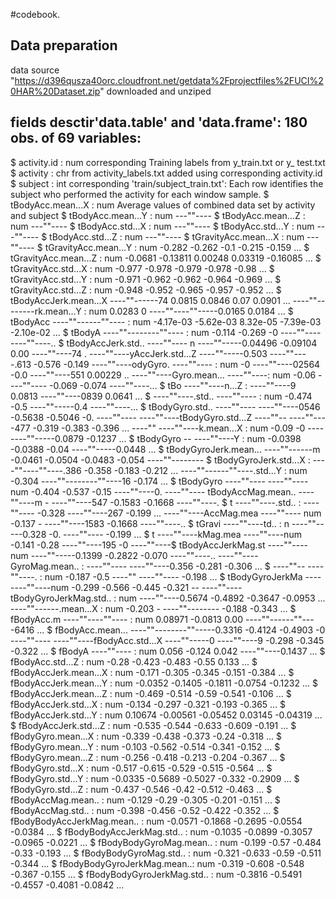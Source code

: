 #codebook.

## Data preparation
data source  "https://d396qusza40orc.cloudfront.net/getdata%2Fprojectfiles%2FUCI%20HAR%20Dataset.zip"
downloaded and unziped





## fields desctir'data.table' and 'data.frame':	180 obs. of  69 variables:
 $ activity.id                : num  corresponding Training labels from  y_train.txt or y_ test.txt 
 $ activity                   : chr  from activity_labels.txt added using corresponding activity.id
 $ subject                    : int  corresponding 'train/subject_train.txt': Each row identifies the subject who performed the activity for each window sample. 
 $ tBodyAcc.mean...X          : num  Average values of combined data set by activity and subject 
 $ tBodyAcc.mean...Y          : num  ---""----
 $ tBodyAcc.mean...Z          : num  ---""----
 $ tBodyAcc.std...X           : num  ---""----
 $ tBodyAcc.std...Y           : num  ---""----
 $ tBodyAcc.std...Z           : num  ---""----
 $ tGravityAcc.mean...X       : num  ---""----
 $ tGravityAcc.mean...Y       : num  -0.282 -0.262 -0.1 -0.215 -0.159 ...
 $ tGravityAcc.mean...Z       : num  -0.0681 -0.13811 0.00248 0.03319 -0.16085 ...
 $ tGravityAcc.std...X        : num  -0.977 -0.978 -0.979 -0.978 -0.98 ...
 $ tGravityAcc.std...Y        : num  -0.971 -0.962 -0.962 -0.964 -0.969 ...
 $ tGravityAcc.std...Z        : num  -0.948 -0.952 -0.965 -0.957 -0.952 ...
 $ tBodyAccJerk.mean...X        ----""------74 0.0815 0.0846 0.07 0.0901 ...
   ----""--------rk.mean...Y      : num  0.0283 0  ----""----""-----0.0165 0.0184 ...
 $ tBodyAcc  ----""------""----   : num  -4.17e-03 -5.62e-03 8.32e-05 -7.39e-03 -2.10e-02 ...
 $ tBodyA  ----""--------""----   : num  -0.114 -0.269 -0  ----""----  ----""----..
 $ tBodyAccJerk.std..  ----""---- n  ----""-----0.04496 -0.09104 0.00  ----""----74 .  ----""----yAccJerk.std...Z      ----""-----0.503  ----""----.613 -0.576 -0.149  ----""----odyGyro.  ----""----       : num  -0  ----""----02564 -0.0  ----""----551 0.00229 ..  ----""----Gyro.mean...  ----""----: num  -0.06  ----""---- -0.069 -0.074  ----""----...
 $ tBo  ----""----n...Z         :   ----""----9 0.0813  ----""----0839 0.0641 ...
 $  ----""----.std..  ----""----  : num  -0.474 -0.5  ----""-----0.4  ----""----...
 $ tBodyGyro.std..  ----""----    ----""----0546 -0.5638 -0.5046 -0.  ----""----  ----""----tBodyGyro.std...Z           ----""--  ----""----477 -0.319 -0.383 -0.396 ...  ----""  ----""----k.mean...X     : num  -0.09 -0  ----  ----""-----0.0879 -0.1237 ...
 $ tBodyGyro  --  ----""----Y     : num  -0.0398 -0.0388 -0.04    ----""-----0.0448 ...
 $ tBodyGyroJerk.mean...  ----""------m  -0.0461 -0.0504 -0.0483 -0.054   ----""-------- $ tBodyGyroJerk.std...X      :   ----""----""----.386 -0.358 -0.183 -0.212 ...
  ----""------""----.std...Y      : num  -0.304   ----""--------""----16 -0.174 ...
 $ tBodyGyro  ----""----  ----""----num  -0.404 -0.537 -0.15  ----""----0.  ----""---- tBodyAccMag.mean..     ----""----m  -  ----""----547 -0.1583 -0.1668   ----""----.
 $ t  ----""----.std..          :   ----""---- -0.328   ----""----267 -0.199 ...
   ----""----AccMag.mea  ----""---- num  -0.137 -  ----""----1583 -0.1668  ----""----..
 $ tGravi  ----""----td..       : n  ----""-----0.328 -0.  ----""---- -0.199 ...
 $ t  ----""----kMag.mea  ----""----num  -0.141 -0.28   ----""----195 -0  ----""----$ tBodyAccJerkMag.st  ----""---- num  ----""-----0.1399 -0.2822 -0.070  ----""----..  ----""----GyroMag.mean..        :   ----""----  ----""----0.356 -0.281 -0.306 ...
 $  ----""--  ----""----.         : num  -0.187 -0.5  ----""  ----""---- -0.198 ...
 $ tBodyGyroJerkMa  ----  ----""----num  -0.299 -0.566 -0.445 -0.321  --  ----""---- tBodyGyroJerkMag.std..     : num     ----""----0.5674 -0.4892 -0.3647 -0.0953 ...
   ----""------.mean...X          : num  -0.203 -  ----""-------- -0.188 -0.343 ...
 $ fBodyAcc.m  ----""----""----   : num  0.08971 -0.0813 0.00  ----""------""----6416 ...
 $ fBodyAcc.mean...  ----""--------""-----0.3316 -0.4124 -0.4903 -0  ----""----  ----""----fBodyAcc.std...X          ----""-----0  ----""----9 -0.298 -0.345 -0.322 ...
 $ fBodyA  ----""----           : num  0.056 -0.124 0.042  ----""----0.1437 ...
 $ fBodyAcc.std...Z           : num  -0.28 -0.423 -0.483 -0.55 0.133 ...
 $ fBodyAccJerk.mean...X      : num  -0.171 -0.305 -0.345 -0.151 -0.384 ...
 $ fBodyAccJerk.mean...Y      : num  -0.0352 -0.1405 -0.1811 -0.0754 -0.1232 ...
 $ fBodyAccJerk.mean...Z      : num  -0.469 -0.514 -0.59 -0.541 -0.106 ...
 $ fBodyAccJerk.std...X       : num  -0.134 -0.297 -0.321 -0.193 -0.365 ...
 $ fBodyAccJerk.std...Y       : num  0.10674 -0.00561 -0.05452 0.03145 -0.04319 ...
 $ fBodyAccJerk.std...Z       : num  -0.535 -0.544 -0.633 -0.609 -0.191 ...
 $ fBodyGyro.mean...X         : num  -0.339 -0.438 -0.373 -0.24 -0.318 ...
 $ fBodyGyro.mean...Y         : num  -0.103 -0.562 -0.514 -0.341 -0.152 ...
 $ fBodyGyro.mean...Z         : num  -0.256 -0.418 -0.213 -0.204 -0.367 ...
 $ fBodyGyro.std...X          : num  -0.517 -0.615 -0.529 -0.515 -0.564 ...
 $ fBodyGyro.std...Y          : num  -0.0335 -0.5689 -0.5027 -0.332 -0.2909 ...
 $ fBodyGyro.std...Z          : num  -0.437 -0.546 -0.42 -0.512 -0.463 ...
 $ fBodyAccMag.mean..         : num  -0.129 -0.29 -0.305 -0.201 -0.151 ...
 $ fBodyAccMag.std..          : num  -0.398 -0.456 -0.52 -0.422 -0.352 ...
 $ fBodyBodyAccJerkMag.mean.. : num  -0.0571 -0.1868 -0.2695 -0.0554 -0.0384 ...
 $ fBodyBodyAccJerkMag.std..  : num  -0.1035 -0.0899 -0.3057 -0.0965 -0.0221 ...
 $ fBodyBodyGyroMag.mean..    : num  -0.199 -0.57 -0.484 -0.33 -0.193 ...
 $ fBodyBodyGyroMag.std..     : num  -0.321 -0.633 -0.59 -0.511 -0.344 ...
 $ fBodyBodyGyroJerkMag.mean..: num  -0.319 -0.608 -0.548 -0.367 -0.155 ...
 $ fBodyBodyGyroJerkMag.std.. : num  -0.3816 -0.5491 -0.4557 -0.4081 -0.0842 ...
